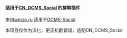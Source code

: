 #### 适用于[CN_DCMS_Social](https://dcms.net.cn) 的群聊插件
来自[wmzo.ru](https://wmzo.ru/dcms-social/dcms-social-moduli/privatny-tchat-moduly-dcms-social.html) 
适用于[DCMS-Social](https://dcms-social.ru/)

本项目仅作为汉化，更正机翻错误，适配CN_DCMS_Social
